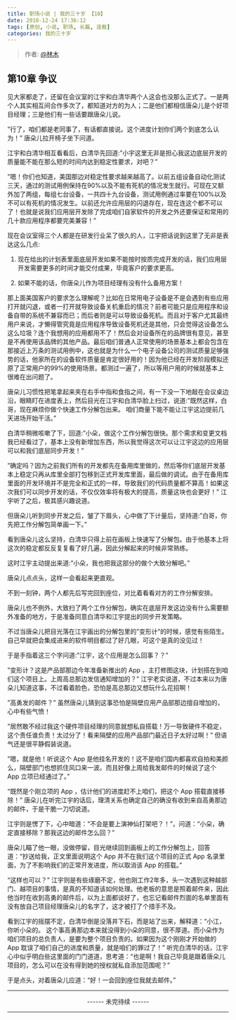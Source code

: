 ```yaml
---
title: 职场小说 | 我的三十岁 【10】
date: 2018-12-24 17:36:12
tags: [原创, 小说, 职场, 长篇, 连载]
categories: 我的三十岁
---
```


> 作者: [@林木](http://weibo.com/paigu77)

## 第10章 争议

见大家都走了，还留在会议室的江宇和白清华两个人这会也没那么正式了。一是两个人其实相互间合作多次了，都知道对方的为人；二是他们都相信唐朵儿是个好项目经理；三是他们有一些话要跟唐朵儿说。

”行了，咱们都是老同事了，有话都直接说。这个进度计划你们两个到底怎么认为！” 唐朵儿拉开椅子坐下问道。

江宇和白清华相互看看后，白清华先回道:”小宇这里无非是担心我这边底层开发的质量能不能在那么短的时间内达到稳定性要求，对吧？”

”嗯！你们也知道，美国那边对稳定性要求越来越高了。以前五组设备自动化测试三天，通过的测试用例保持在90%以及不能有死机的情况发生就行。可现在又额外加了两组，每组七台设备，一共四十九台设备，测试用例通过率要在100%以及不可以有死机的情况发生。以前还允许应用层的闪退存在，现在连这个都不可以了！也就是说我们应用层开发除了完成咱们自家软件的开发之外还要保证和常用的几十款应用程序都要完美兼容！”

现在会议室得三个人都是在研发行业呆了很久的人，江宇把话说到这里了无非是表达这么几点:

1. 现在给出的计划表里面底层开发如果不能按时按质完成开发的话，我们应用层开发需要更多的时间才能交付成果，毕竟客户的要求更高。

2. 如果不能的话，你唐朵儿作为项目经理有没有什么备用方案！

那上面美国客户的要求怎么理解呢？比如在日常用电子设备是不是会遇到有些应用打开就闪退，或者一打开就导致设备关机重启的情况？前者可能只是应用程序和设备自带的系统不兼容而已；而后者则是可以导致设备死机。而且对于客户尤其最终用户来说，才懒得管究竟是应用程序导致设备死机还是其他，只会觉得这设备怎么这么垃圾？连个我想用的应用都用不了！然后会对设备所在的品牌很有意见，甚至是不再使用该品牌的其他产品。最后咱们普通人正常使用的场景基本上都会包含在那接近上万条的测试用例中，这也就是为什么一个电子设备公司的测试质量足够强势的话，他家所在的设备软件质量是肯定很好用的！因为他已经在开发阶段模拟还原了正常用户的99%的使用场景。都测过一遍了，所以等用户用的时候就基本上很难在出问题了。

唐朵儿习惯性把笔拿起来夹在右手中指和食指之间，有一下没一下地敲在会议桌边沿，眼睛盯在进度表上，然后目光在江宇和白清华脸上扫过，说道:”既然这样，白哥，现在麻烦你做个快速工作分解包出来。 咱们商量下能不能让江宇这边提前几天进场开始干活。”

白清华稍微咳嗽了下，回道:”小朵，做这个工作分解包很快。那个需求和变更文档我已经看过了，基本上没有新增加东西，所以我觉得这次可以让江宇这边的应用层可以和我们底层同步开发！”

”确定吗？因为之前我们所有的开发都先在备用库里做的，然后等你们底层开发基本上稳定只再从库里全部打包移到正式开发库里面，最后做的调试。由于在备用库里面的开发环境并不是完全和正式的一样，导致我们的代码质量都不算高！如果这次我们可以同步开发的话，不仅仅效率将有极大的提高，质量这块也会更好！” 江宇听了之后，极其感兴趣说道。

但唐朵儿听到同步开发之后，皱了下眉头，心中做了下计量后，坚持道:”白哥，你先把工作分解包简单画一下。”

看到唐朵儿这么坚持，白清华只得上前在画板上快速写了分解包。由于他基本上将这次的稳定都反反复复看了好几遍，因此分解起来的时候非常熟练。

这时江宇主动提出来道:”小朵，我也把我这部分的做个大致分解吧。”

唐朵儿点点头，这样一会看起来更直观。

不到一刻钟，两个人都先后写完回到座位，对比着看看对方的工作分解安排。

唐朵儿也不例外，大致扫了两个工作分解包，确实在底层开发这边没有什么需要额外准备的地方，于是准备同意白清华和江宇提出的同步开发策略。

不过当唐朵儿把目光落在江宇画出的分解包里的”变形计”的时候，感觉有些陌生。自己早就把会集成进来的软件明目都过了好几眼，可这个是真的没见过！

于是手指着这三个字问道:”江宇，这个应用是怎么回事？？”

”变形计？这是产品部那边今年准备新推出的 App ，主打修图这块，计划搭在到咱们这个项目上。上周高总那边发信通知增加的？” 江宇老实说道，不过本来以为唐朵儿知道这事，不过看着脸色，恐怕是高总那边又想玩什么花招啊！

”高勇发的邮件？” 虽然唐朵儿猜到这事恐怕是隔壁应用产品部那边擅自增加的，心中有些气愤！

”居然敢不经过我这个硬件项目经理的同意就想私自搭载！万一导致硬件不稳定，这个责任谁负责！太过分了！看来隔壁的应用产品部门最近日子太好过啊！” 但语气还是很平静假装说道。

”嗯，就是他！听说这个 App 是他挂名开发的！这不是咱们国内都喜欢自拍和美颜么，隔壁部门也想抓住风口来一波。而且好像上周给我发邮件的时候说了这个 App 立项已经通过了。” 

“既然是个刚立项的 App ，估计他们的进度赶不上咱们，把这个 App 搭载直接移除！” 唐朵儿在听完江宇的话后，理清关系也确定自己的确没有收到来自高勇那边的邮件，于是干脆一刀切说道。

江宇则是愣了下，心中暗道：“不会是要上演神仙打架吧？！”，问道：“小朵，确定直接移除？那我这边的邮件怎么回？”

唐朵儿瞄了他一眼，没做停留，目光继续回到画板上的工作分解包上，回答道：“抄送给我，正文里面说明这个 App 并不在我们这个项目的正式 App 名录里面，为了不影响我们的正常开发进度，所以取消该 App 的搭载。”

“这样也可以？” 江宇则是有些琢磨不定，他也刚工作2年多，头一次遇到这种越部门、越项目的事情，是真的不知道该如何处理。他老板的意思是照着邮件来，因此他当时在收到高勇的邮件后，以为上面都谈好了，也忘记看邮件烈面的名单里面有没有放自己项目经理唐朵儿的名字了，这才被打了个措手不及。

看到江宇的摇摆不定，白清华倒是没落井下石，而是站了出来，解释道：“小江，你听小朵的。 这个事高勇那边本来就没得到小朵的同意，很不厚道。而小朵作为咱们项目的总负责人，是要为整个项目负责的。如果因为这个刚刚才开始做的 App 耽误了咱们自己的进度和质量，就是咱们的罪过了！”
听完白清华的话，江宇心中似乎明白些这里面的门门道道，思考道：“也是啊！我自己毕竟是跟着唐朵儿项目的，怎么可以在没有得到她的授权就私自添加范围呢？”

于是点头，对着唐朵儿应道：“好！一会回到座位我就去邮件。”

---

<center> ------ 未完待续 ------ </center>

---
